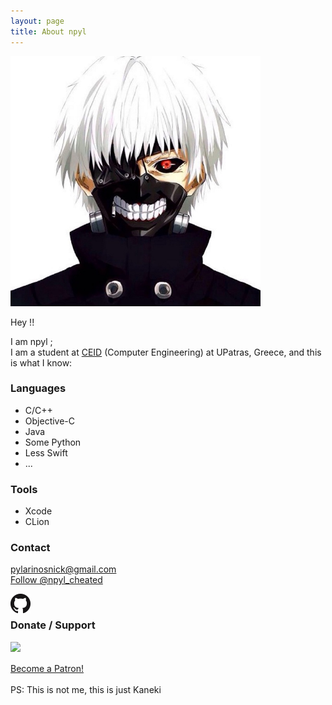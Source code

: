 ```yaml
---
layout: page
title: About npyl
---
```


<a href="https://en.wikipedia.org/wiki/Tokyo_Ghoul"><img src="img/kaneki.jpeg" alt="me" style="width:400px;height:400px;"></a>

Hey !!<br>

I am npyl	;<br>
I am a student at <a href="https://www.ceid.upatras.gr/">CEID</a> (Computer Engineering) at UPatras, Greece,
and this is what I know:

### Languages
- C/C++
- Objective-C
- Java
- Some Python
- Less Swift
- ...

### Tools
- Xcode
- CLion

### Contact

[pylarinosnick@gmail.com](mailto:pylarinosnick@gmail.com)<br>
<a href="https://twitter.com/npyl_cheated?ref_src=twsrc%5Etfw" class="twitter-follow-button" data-show-count="false">Follow @npyl_cheated</a><br>
<script async src="https://platform.twitter.com/widgets.js" charset="utf-8"></script>
<a href="https://github.com/npyl"><img src="img/GitHub-Mark-32px.png" align="left"></a><br>

### Donate / Support

<a href="https://www.paypal.com/cgi-bin/webscr?cmd=_s-xclick&hosted_button_id=NSV636CUWX754"><img src="https://www.paypalobjects.com/en_US/i/btn/btn_donateCC_LG.gif" align="left"></a>

<br>
<br>
<a href="https://www.patreon.com/bePatron?u=11783784" data-patreon-widget-type="become-patron-button">Become a Patron!</a><script async src="https://c6.patreon.com/becomePatronButton.bundle.js"></script>

<br>
<br>
<a>PS: This is not me, this is just Kaneki</a>

<br>
<br>
